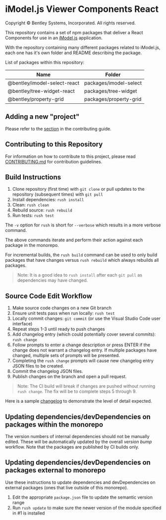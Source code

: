 # iModel.js Viewer Components React

Copyright © Bentley Systems, Incorporated. All rights reserved.

This repository contains a set of npm packages that deliver a React Components for use in an [iModel.js](imodeljs.org) application.

With the repository containing many different packages related to iModel.js, each one has it's own folder and README describing the package.

List of packages within this repository:

| Name                         | Folder                       |
| ---------------------------- | ---------------------------- |
| @bentley/imodel-select-react | packages/imodel-select       |
| @bentley/tree-widget-react   | packages/tree-widget         |
| @bentley/property-grid       | packages/property-grid       |

## Adding a new "project"

Please refer to the [section](CONTRIBUTING.md#adding-a-new-project) in the contributing guide.

## Contributing to this Repository

For information on how to contribute to this project, please read [CONTRIBUTING.md](CONTRIBUTING.md) for contribution guidelines.

## Build Instructions

1. Clone repository (first time) with `git clone` or pull updates to the repository (subsequent times) with `git pull`
2. Install dependencies: `rush install`
3. Clean: `rush clean`
4. Rebuild source: `rush rebuild`
5. Run tests: `rush test`

The `-v` option for `rush` is short for `--verbose` which results in a more verbose command.

The above commands iterate and perform their action against each package in the monorepo.

For incremental builds, the `rush build` command can be used to only build packages that have changes versus `rush rebuild` which always rebuilds all packages.

> Note: It is a good idea to `rush install` after each `git pull` as dependencies may have changed.

## Source Code Edit Workflow

1. Make source code changes on a new Git branch
2. Ensure unit tests pass when run locally: `rush test`
3. Locally commit changes: `git commit` (or use the Visual Studio Code user interface)
4. Repeat steps 1-3 until ready to push changes
5. Add changelog entry (which could potentially cover several commits): `rush change`
6. Follow prompts to enter a change description or press ENTER if the change does not warrant a changelog entry. If multiple packages have changed, multiple sets of prompts will be presented.
7. Completing the `rush change` prompts will cause new changelog entry JSON files to be created.
8. Commit the changelog JSON files.
9. Publish changes on the branch and open a pull request.

> Note: The CI build will break if changes are pushed without running `rush change`. The fix will be to complete steps 5 through 9.

Here is a sample [changelog](https://github.com/microsoft/rushstack/blob/master/apps/rush/CHANGELOG.md) to demonstrate the level of detail expected.

## Updating dependencies/devDependencies on packages within the monorepo

The version numbers of internal dependencies should not be manually edited.
These will be automatically updated by the overall _version bump_ workflow.
Note that the packages are published by CI builds only.

## Updating dependencies/devDependencies on packages external to monorepo

Use these instructions to update dependencies and devDependencies on external packages (ones that live outside of this monorepo).

1. Edit the appropriate `package.json` file to update the semantic version range
2. Run `rush update` to make sure the newer version of the module specified in #1 is installed
